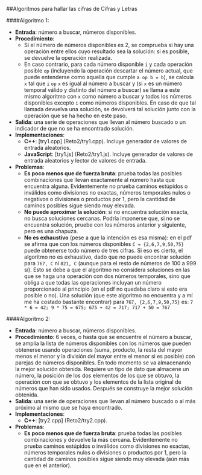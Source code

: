 ##Algoritmos para hallar las cifras de Cifras y Letras

####Algoritmo 1:
* __Entrada__: número a buscar, números disponibles.
* __Procedimiento__:
  * Si el número de números disponibles es 2, se comprueba si hay una operación entre ellos cuyo resultado sea la solución: si es posible, se devuelve la operación realizada.
  * En caso contrario, para cada número disponible `i` y cada operación posible `op` (incluyendo la operación descartar el número actual, que puede entenderse como aquella que cumple `a op b = b`), se calcula `x` tal que `i` `op` `x` es igual al número a buscar y (si `x` es un número temporal válido y distinto del número a buscar) se llama a este mismo algoritmo con `x` como número a buscar y todos los números disponibles excepto `i` como números disponibles. En caso de que tal llamada devuelva una solución, se devolverá tal solución junto con la operación que se ha hecho en este paso.
* __Salida__: una serie de operaciones que llevan al número buscado o un indicador de que no se ha encontrado solución.
* __Implementaciones__:
  * __C++__: [try1.cpp]  (Reto2/try1.cpp). Incluye generador de valores de entrada aleatorios.
  * __JavaScript__: [try1.js]  (Reto2/try1.js). Incluye generador de valores de entrada aleatorios y lector de valores de entrada.
* __Problemas__:
  * __Es poco menos que de fuerza bruta__: prueba todas las posibles combinaciones que llevan exactamente al número hasta que encuentra alguna. Evidentemente no prueba caminos estúpidos o inválidos como divisiones no exactas, números temporales nulos o negativos o divisiones o productos por 1, pero la cantidad de caminos posibles sigue siendo muy elevada.
  * __No puede aproximar la solución__: si no encuentra solución exacta, no busca soluciones cercanas. Podría imponerse que, si no se encuentra solución, pruebe con los números anterior y siguiente, pero es una chapuza.
  * __No es exhaustivo__ (pese a que la intención es esa misma): en el pdf se afirma que con los números disponibles `C = {2,6,7,9,50,75}` puede obtenerse todo número de tres cifras. Si eso es cierto, el algoritmo no es exhaustivo, dado que no puede encontrar solución para `767, C` ni `821, C` (aunque para el resto de números de 100 a 999 sí). Esto se debe a que el algoritmo no considera soluciones en las que se haga una operación con dos números temporales, sino que obliga a que todas las operaciones incluyan un número proporcionado al principio (en el pdf no quedaba claro si esto era posible o no). Una solución (que este algoritmo no encuentra y a mí me ha costado bastante encontrar) para `767, {2,6,7,9,50,75}` es: `7 * 6 = 42;
9 * 75 = 675;
675 + 42 = 717;
717 + 50 = 767`

####Algoritmo 2:
* __Entrada__: número a buscar, números disponibles.
* __Procedimiento__: 6 veces, o hasta que se encuentre el número a buscar, se amplía la lista de números disponibles con los números que pueden obtenerse usando operaciones (suma, producto, la resta del mayor menos el menor y la división del mayor entre el menor si es posible) con parejas de números disponibles. En todo momento se va almacenando la mejor solución obtenida. Requiere un tipo de dato que almacene un número, la posición de los dos elementos de los que se obtuvo, la operación con que se obtuvo y los elementos de la lista original de números que han sido usados. Después se construye la mejor solución obtenida.
* __Salida__: una serie de operaciones que llevan al número buscado o al más próximo al mismo que se haya encontrado.
* __Implementaciones__:
  * __C++__: [try2.cpp]  (Reto2/try2.cpp).
* __Problemas__:
  * __Es poco menos que de fuerza bruta__: prueba todas las posibles combinaciones y devuelve la más cercana. Evidentemente no prueba caminos estúpidos o inválidos como divisiones no exactas, números temporales nulos o divisiones o productos por 1, pero la cantidad de caminos posibles sigue siendo muy elevada (aún más que en el anterior).
